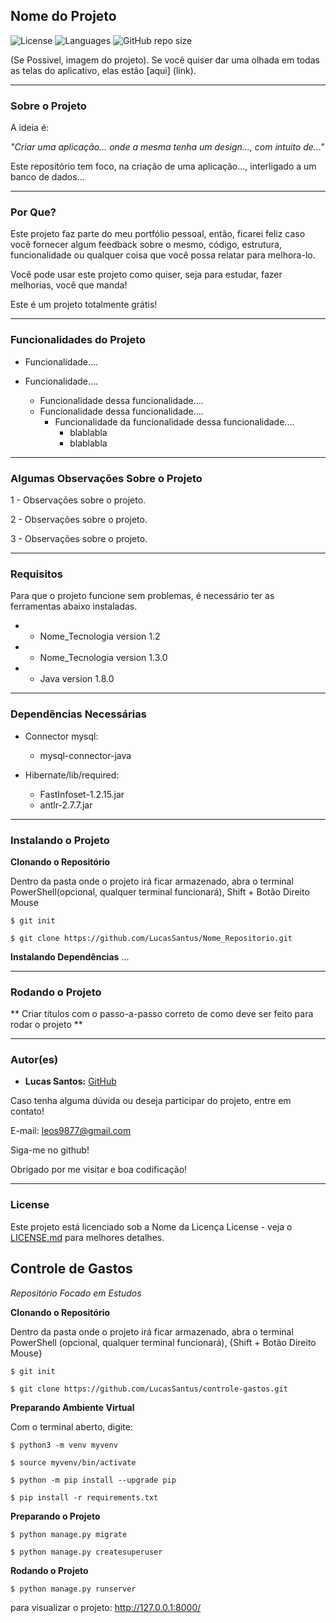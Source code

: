 ## Nome do Projeto 

![License](https://img.shields.io/github/license/LucasSantus/controle-gastos)
![Languages](https://img.shields.io/github/languages/count/LucasSantus/controle-gastos)
![GitHub repo size](https://img.shields.io/github/repo-size/LucasSantus/controle-gastos)

(Se Possivel, imagem do projeto).
Se você quiser dar uma olhada em todas as telas do aplicativo, elas estão [aqui] (link).

--------------------------------------------------------------------------------------

### Sobre o Projeto

A ideia é:

_"Criar uma aplicação... onde a mesma tenha um design..., com intuito de..."_

Este repositório tem foco, na criação de uma aplicação..., interligado a um banco de dados...

--------------------------------------------------------------------------------------

### Por Que?

Este projeto faz parte do meu portfólio pessoal, então, ficarei feliz caso você fornecer algum feedback sobre o mesmo, código, estrutura, funcionalidade ou qualquer coisa que você possa relatar para melhora-lo.

Você pode usar este projeto como quiser, seja para estudar, fazer melhorias, você que manda!

Este é um projeto totalmente grátis!

--------------------------------------------------------------------------------------

### Funcionalidades do Projeto

- Funcionalidade....

- Funcionalidade....
	- Funcionalidade dessa funcionalidade....
	- Funcionalidade dessa funcionalidade....
		- Funcionalidade da funcionalidade dessa funcionalidade....
			- blablabla
			- blablabla	
		
	
--------------------------------------------------------------------------------------

### Algumas Observações Sobre o Projeto

1 - Observações sobre o projeto.

2 - Observações sobre o projeto.

3 - Observações sobre o projeto.

--------------------------------------------------------------------------------------

### Requisitos

Para que o projeto funcione sem problemas, é necessário ter as ferramentas abaixo instaladas.
 
- * Nome_Tecnologia version 1.2

- * Nome_Tecnologia version 1.3.0

- * Java version 1.8.0

--------------------------------------------------------------------------------------

### Dependências Necessárias

- Connector mysql:
	- mysql-connector-java
	
- Hibernate/lib/required:
	- FastInfoset-1.2.15.jar
	- antlr-2.7.7.jar

--------------------------------------------------------------------------------------
	
### Instalando o Projeto

**Clonando o Repositório**

Dentro da pasta onde o projeto irá ficar armazenado, abra o terminal PowerShell(opcional, qualquer terminal funcionará), Shift + Botão Direito Mouse

```
$ git init

$ git clone https://github.com/LucasSantus/Nome_Repositorio.git
```

**Instalando Dependências**
...

--------------------------------------------------------------------------------------

### Rodando o Projeto

** Criar títulos com o passo-a-passo correto de como deve ser feito para rodar o projeto **

--------------------------------------------------------------------------------------

### Autor(es)
 
- **Lucas Santos:** [GitHub](https://github.com/LucasSantus)

Caso tenha alguma dúvida ou deseja participar do projeto, entre em contato!

E-mail: leos9877@gmail.com
 
Siga-me no github!

Obrigado por me visitar e boa codificação!

--------------------------------------------------------------------------------------

### License

Este projeto está licenciado sob a Nome da Licença License - veja o [LICENSE.md](https://github.com/LucasSantus/Nome_Projeto/blob/master/LICENSE) para melhores detalhes.


## Controle de Gastos

_Repositório Focado em Estudos_

**Clonando o Repositório**

Dentro da pasta onde o projeto irá ficar armazenado, abra o terminal PowerShell (opcional, qualquer terminal funcionará), {Shift + Botão Direito Mouse}

```
$ git init

$ git clone https://github.com/LucasSantus/controle-gastos.git
```

**Preparando Ambiente Virtual**

Com o terminal aberto, digite:

```
$ python3 -m venv myvenv

$ source myvenv/bin/activate

$ python -m pip install --upgrade pip

$ pip install -r requirements.txt
```

**Preparando o Projeto**

```
$ python manage.py migrate

$ python manage.py createsuperuser
```

**Rodando o Projeto**

```
$ python manage.py runserver
```

para visualizar o projeto: http://127.0.0.1:8000/
